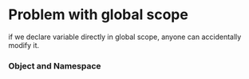 # Problem with global scope
if we declare variable directly in global scope, anyone can accidentally modify it.

### Object and Namespace

